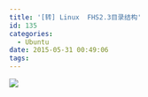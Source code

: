 ```yaml
---
title: '[转] Linux  FHS2.3目录结构'
id: 135
categories:
  - Ubuntu
date: 2015-05-31 00:49:06
tags:
---
```


![](https://dn-anything-about-doc.qbox.me/linux_base/4-1.png/logoblackfont)